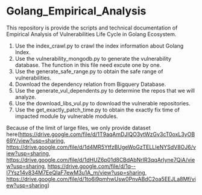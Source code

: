 # Golang_Empirical_Analysis
This repository is provide the scripts and technical documentation of Empirical Analysis of Vulnerabilities Life Cycle in Golang Ecosystem.

1. Use the index_crawl.py to crawl the index information about Golang Index.
2. Use the vulnerability_mongodb.py to generate the vulnerability database. The function in this file need excute one by one.
3. Use the generate_safe_range.py to obtain the safe range of vulnerabilities.
4. Download the dependency relation from Bigquery Database.
5. Use the generate_vul_dependents.py to determine the repos that we will analyze.
6. Use the download_libs_vul.py to download the vulnerable repositories.
7. Use the get_exactly_patch_time.py to obtain the exactly fix time of impacted module by vulnerable modules.


Because of the limit of large files, we only provide dataset here(https://drive.google.com/file/d/1T9aqAmDJlQO3ytWzGv3cT0oxL3yOB69Y/view?usp=sharing, https://drive.google.com/file/d/1d4MR5YtfzBUgeWoGzTELLIeNYSdV8OJ6/view?usp=sharing, https://drive.google.com/file/d/1dHUZ6p01d8CBdAbNrIR3qqArIyne7QiA/view?usp=sharing, https://drive.google.com/file/d/1q--I7Ysz14v834M7EeQIaF7ewM3u1A_m/view?usp=sharing, https://drive.google.com/file/d/1to6i9pmhwUsw0PnvABdC2oa5EEJLa8Mf/view?usp=sharing)

